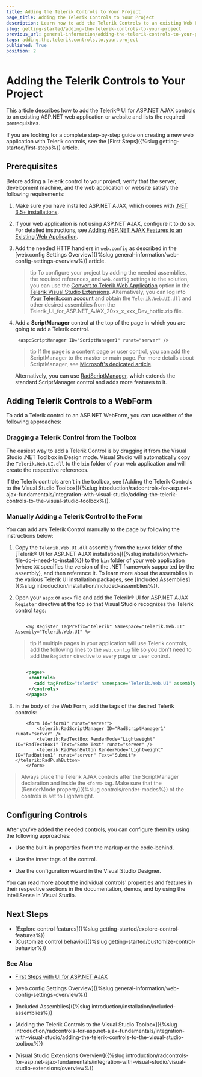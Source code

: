 ```yaml
---
title: Adding the Telerik Controls to Your Project
page_title: Adding the Telerik Controls to Your Project
description: Learn how to add the Telerik Controls to an existing Web Forms Project.
slug: getting-started/adding-the-telerik-controls-to-your-project
previous_url: general-information/adding-the-telerik-controls-to-your-project
tags: adding,the,telerik,controls,to,your,project
published: True
position: 2
---
```


# Adding the Telerik Controls to Your Project

This article describes how to add the Telerik® UI for ASP.NET AJAX controls to an existing ASP.NET web application or website and lists the required prerequisites.

If you are looking for a complete step-by-step guide on creating a new web application with Telerik controls, see the [First Steps]({%slug getting-started/first-steps%}) article.

## Prerequisites

Before adding a Telerik control to your project, verify that the server, development machine, and the web application or website satisfy the following requirements:

1. Make sure you have installed ASP.NET AJAX, which comes with <a href="https://www.microsoft.com/net/download/dotnet-framework-runtime" target="_blank">.NET 3.5+ installations</a>.

1. If your web application is not using ASP.NET AJAX, configure it to do so. For detailed instructions, see <a href="https://docs.microsoft.com/en-us/aspnet/web-forms/videos/aspnet-ajax/how-do-i-add-aspnet-ajax-features-to-an-existing-web-application" target="_blank">Adding ASP.NET AJAX Features to an Existing Web Application</a>.

1. Add the needed HTTP handlers in `web.config` as described in the [web.config Settings Overview]({%slug general-information/web-config-settings-overview%}) article.

    >tip To configure your project by adding the needed assemblies, the required references, and `web.config` settings to the solution, you can use the [Convert to Telerik Web Application](https://docs.telerik.com/devtools/aspnet-ajax/general-information/integration-with-visual-studio/visual-studio-extensions/convert-project) option in the [Telerik Visual Studio Extensions](https://docs.telerik.com/devtools/aspnet-ajax/general-information/integration-with-visual-studio/visual-studio-extensions/overview). Alternatively, you can log into [Your Telerik.com account](https://www.telerik.com/account/product-download?product=RCAJAX) and obtain the `Telerik.Web.UI.dll` and other desired assemblies from the Telerik_UI_for_ASP.NET_AJAX_20xx_x_xxx_Dev_hotfix.zip file.

1. Add a **ScriptManager** control at the top of the page in which you are going to add a Telerik control.
	
		<asp:ScriptManager ID="ScriptManager1" runat="server" />				

	>tip If the page is a content page or user control, you can add the ScriptManager to the master or main page. For more details about ScriptManager, see [Microsoft's dedicated article](https://docs.microsoft.com/en-us/dotnet/api/system.web.ui.scriptmanager?view=netframework-4.8).

    Alternatively, you can use [RadScriptManager](https://docs.telerik.com/devtools/aspnet-ajax/controls/scriptmanager/overview), which extends the standard ScriptManager control and adds more features to it.

## Adding Telerik Controls to a WebForm

To add a Telerik control to an ASP.NET WebForm, you can use either of the following approaches:

### Dragging a Telerik Control from the Toolbox

The easiest way to add a Telerik Control is by dragging it from the Visual Studio .NET Toolbox in Design mode. Visual Studio will automatically copy the `Telerik.Web.UI.dll` to the `bin` folder of your web application and will create the respective references.

If the Telerik controls aren't in the toolbox, see [Adding the Telerik Controls to the Visual Studio Toolbox]({%slug introduction/radcontrols-for-asp.net-ajax-fundamentals/integration-with-visual-studio/adding-the-telerik-controls-to-the-visual-studio-toolbox%}).

### Manually Adding a Telerik Control to the Form

You can add any Telerik Control manually to the page by following the instructions below:

1. Copy the `Telerik.Web.UI.dll` assembly from the `binXX` folder of the [Telerik® UI for ASP.NET AJAX installation]({%slug installation/which-file-do-i-need-to-install%}) to the `bin` folder of your web application (where `XX` specifies the version of the .NET framework supported by the assembly), and then reference it. To learn more about the assemblies in the various Telerik UI installation packages, see [Included Assemblies]({%slug introduction/installation/included-assemblies%}).

1. Open your `aspx` or `ascx` file and add the Telerik® UI for ASP.NET AJAX `Register` directive at the top so that Visual Studio recognizes the Telerik control tags:

	````ASP.NET

		<%@ Register TagPrefix="telerik" Namespace="Telerik.Web.UI" Assembly="Telerik.Web.UI" %> 
	````

	>tip If multiple pages in your application will use Telerik controls, add the following lines to the `web.config` file so you don't need to add the `Register` directive to every page or user control.

	````XML

		<pages>
		 <controls>
		   <add tagPrefix="telerik" namespace="Telerik.Web.UI" assembly="Telerik.Web.UI" />
		 </controls>
		</pages>   
	````

1. In the body of the Web Form, add the tags of the desired Telerik controls:

	````ASP.NET
		<form id="form1" runat="server">
			<telerik:RadScriptManager ID="RadScriptManager1" runat="server" />
			<telerik:RadTextBox RenderMode="Lightweight" ID="RadTextBox1" Text="Some Text" runat="server" /> 
			<telerik:RadPushButton RenderMode="Lightweight" ID="RadButton1" runat="server" Text="Submit"></telerik:RadPushButton>
		</form>
	````

>Always place the Telerik AJAX controls after the ScriptManager declaration and inside the `<form>` tag. Make sure that the [RenderMode property]({%slug controls/render-modes%}) of the controls is set to Lightweight.

## Configuring Controls

After you've added the needed controls, you can configure them by using the following approaches:

* Use the built-in properties from the markup or the code-behind.

* Use the inner tags of the control.

* Use the configuration wizard in the Visual Studio Designer.

You can read more about the individual controls' properties and features in their respective sections in the documentation, demos, and by using the IntelliSense in Visual Studio.

## Next Steps

* [Explore control features]({%slug getting-started/explore-control-features%})
* [Customize control behavior]({%slug getting-started/customize-control-behavior%})


### See Also

 * [First Steps with UI for ASP.NET AJAX](https://docs.telerik.com/devtools/aspnet-ajax/getting-started/first-steps)

 * [web.config Settings Overview]({%slug general-information/web-config-settings-overview%})

 * [Included Assemblies]({%slug introduction/installation/included-assemblies%})

 * [Adding the Telerik Controls to the Visual Studio Toolbox]({%slug introduction/radcontrols-for-asp.net-ajax-fundamentals/integration-with-visual-studio/adding-the-telerik-controls-to-the-visual-studio-toolbox%})

 * [Visual Studio Extensions Overview]({%slug introduction/radcontrols-for-asp.net-ajax-fundamentals/integration-with-visual-studio/visual-studio-extensions/overview%})
